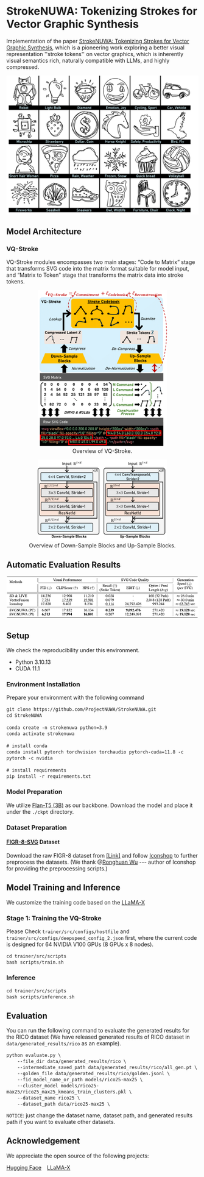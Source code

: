 # StrokeNUWA: Tokenizing Strokes for Vector Graphic Synthesis
Implementation of the paper [StrokeNUWA: Tokenizing Strokes for Vector Graphic Synthesis](https://arxiv.org/abs/2401.17093), which is a pioneering work exploring a better visual representation ''stroke tokens'' on vector graphics, which is inherently visual semantics rich, naturally compatible with LLMs, and highly compressed.
<p align="center">  
  <img src="assets/main_figure.png" width="100%" height="60%">  
</p>  

## Model Architecture
### VQ-Stroke
VQ-Stroke modules encompasses two main stages: “Code to Matrix” stage that transforms SVG code into the matrix format suitable for model input, and “Matrix to Token” stage that transforms the matrix data into stroke tokens.
<figure align="center">
  <img src="assets/VQ-Stroke.png" width="80%" height="50%">
  <figcaption>Overview of VQ-Stroke.</figcaption>
</figure>

<figure align="center">
  <img src="assets/ModelArchitecture.png" width="80%" height="50%">
  <figcaption>Overview of Down-Sample Blocks and Up-Sample Blocks.</figcaption>
</figure>



## Automatic Evaluation Results
<p align="center">  
  <img src="assets/evaluation.png" width="100%" height="50%">  
</p> 



## Setup

We check the reproducibility under this environment.
- Python 3.10.13
- CUDA 11.1

### Environment Installation

Prepare your environment with the following command
```Shell
git clone https://github.com/ProjectNUWA/StrokeNUWA.git
cd StrokeNUWA

conda create -n strokenuwa python=3.9
conda activate strokenuwa

# install conda
conda install pytorch torchvision torchaudio pytorch-cuda=11.8 -c pytorch -c nvidia

# install requirements
pip install -r requirements.txt
```

### Model Preparation
We utilize [Flan-T5 (3B)](https://huggingface.co/google/flan-t5-xl) as our backbone. Download the model and place it under the ``./ckpt`` directory.

### Dataset Preparation

#### [FIGR-8-SVG](https://github.com/marcdemers/FIGR-8-SVG) Dataset

Download the raw FIGR-8 dataset from [[Link]](https://github.com/marcdemers/FIGR-8-SVG) and follow [Iconshop](https://icon-shop.github.io/) to further preprocess the datasets. (We thank @[Ronghuan Wu](https://github.com/kingnobro) --- author of Iconshop for providing the preprocessing scripts.)


## Model Training and Inference
We customize the training code based on the [LLaMA-X](https://github.com/AetherCortex/Llama-X)

### Stage 1: Training the VQ-Stroke
Please Check ``trainer/src/configs/hostfile`` and ``trainer/src/configs/deepspeed_config_2.json`` first, where the current code is designed for 64 NVIDIA V100 GPUs (8 GPUs x 8 nodes).
```Shell
cd trainer/src/scripts
bash scripts/train.sh
```

### Inference
```Shell
cd trainer/src/scripts
bash scripts/inference.sh
```

## Evaluation
You can run the following command to evaluate the generated results for the RICO dataset (We have released generated results of RICO dataset in ``data/generated_results/rico`` as an example).

```Shell
python evaluate.py \
    --file_dir data/generated_results/rico \
    --intermediate_saved_path data/generated_results/rico/all_gen.pt \
    --golden_file data/generated_results/rico/golden.jsonl \
    --fid_model_name_or_path models/rico25-max25 \
    --cluster_model models/rico25-max25/rico25_max25_kmeans_train_clusters.pkl \
    --dataset_name rico25 \
    --dataset_path data/rico25-max25 \
```

``NOTICE``: just change the dataset name, dataset path, and generated results path if you want to evaluate other datasets.


## Acknowledgement
We appreciate the open source of the following projects:

[Hugging Face](https://github.com/huggingface) &#8194;
[LLaMA-X](https://github.com/AetherCortex/Llama-X) &#8194;